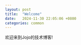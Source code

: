 ```yaml
---
layout: post
title:  "Welcome"
date:   2024-11-30 22:05:06 +0800
categories: common
---
```

欢迎来到Jojo的技术博客!
